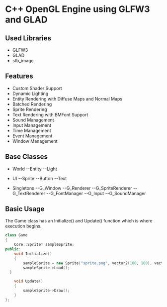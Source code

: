 # C++ OpenGL Engine using GLFW3 and GLAD

## Used Libraries
- GLFW3
- GLAD
- stb_image

## Features
- Custom Shader Support
- Dynamic Lighting
- Entity Rendering with Diffuse Maps and Normal Maps
- Batched Rendering
- Sprite Rendering
- Text Rendering with BMFont Support
- Sound Management
- Input Management
- Time Management
- Event Management
- Window Management

## Base Classes
  - World
  --Entity
  --Light
  
  - UI
  --Sprite
  --Button
  --Text
  
  - Singletons
  --G_Window
  --G_Renderer
  --G_SpriteRenderer
  --G_TextRenderer
  --G_FontManager
  --G_Input
  --G_SoundManager

## Basic Usage
The Game class has an Initialize() and Update() function which is where execution begins. 

```c++
class Game
{
    Core::Sprite* sampleSprite;
public:
    void Initialize()
    {
        sampleSprite = new Sprite("sprite.png", vector2(100, 100), vector2(32,32), Color(0xFFFFFFFF), 0);
        sampleSprite->Load();
  }

    void Update()
    {
        sampleSprite->Draw();
    }
};
```
